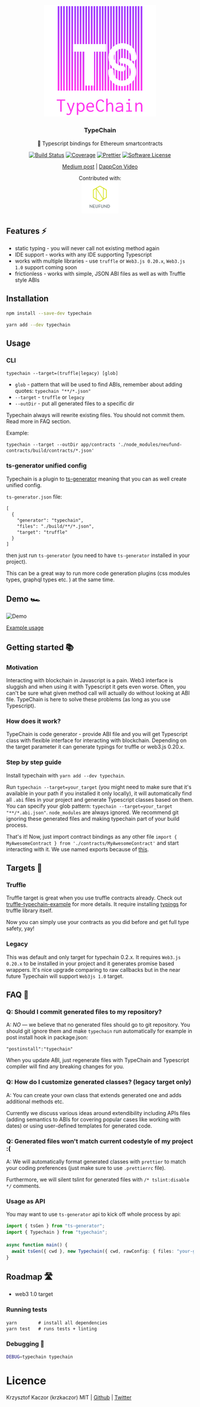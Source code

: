 <p align="center">
  <img src="https://github.com/Neufund/TypeChain/blob/d82f3cc644a11e22ca8e42505c16f035e2f2555d/docs/images/typechain-logo.png?raw=true" width="300" alt="TypeChain">
  <h3 align="center">TypeChain</h3>
  <p align="center">🔌 Typescript bindings for Ethereum smartcontracts</p>

  <p align="center">
    <a href="https://circleci.com/gh/krzkaczor/TypeChain"><img alt="Build Status" src="https://circleci.com/gh/krzkaczor/TypeChain/tree/master.svg?style=svg"></a>
    <a href="https://coveralls.io/github/krzkaczor/TypeChain?branch=master"><img alt="Coverage" src="https://coveralls.io/repos/github/krzkaczor/TypeChain/badge.svg?branch=master"></a>
    <a href="https://github.com/prettier/prettier"><img alt="Prettier" src="https://img.shields.io/badge/code_style-prettier-ff69b4.svg"></a>
    <a href="/package.json"><img alt="Software License" src="https://img.shields.io/badge/license-MIT-brightgreen.svg?style=flat-square"></a>
  </p>

  <p align="center">
    <a href="https://blog.neufund.org/introducing-typechain-typescript-bindings-for-ethereum-smart-contracts-839fc2becf22">Medium post</a> | <a href="https://www.youtube.com/watch?v=9x6AkShGkwU">DappCon Video</a>
  </p>

  <p align="center">
    Contributed with: <br/>
    <img src="https://github.com/Neufund/TypeChain/blob/6d358df7b2da6b62d56f9935f1666b17b93176f0/docs/images/neufund-logo.png?raw=true" width="100" alt="Neufund">
  </p>
</p>

## Features ⚡

* static typing - you will never call not existing method again
* IDE support - works with any IDE supporting Typescript
* works with multiple libraries - use `truffle` or `Web3.js 0.20.x`, `Web3.js 1.0` support coming soon
* frictionless - works with simple, JSON ABI files as well as with Truffle style ABIs

## Installation

```bash
npm install --save-dev typechain
```

```bash
yarn add --dev typechain
```

## Usage

### CLI

```
typechain --target=(truffle|legacy) [glob]
```

* `glob` - pattern that will be used to find ABIs, remember about adding quotes: `typechain
  "**/*.json"`
* `--target` - `truffle` or `legacy`
* `--outDir` - put all generated files to a specific dir

Typechain always will rewrite existing files. You should not commit them. Read more in FAQ section.

Example:

```
typechain --target --outDir app/contracts './node_modules/neufund-contracts/build/contracts/*.json'
```

### ts-generator unified config

Typechain is a plugin to [ts-generator](https://github.com/krzkaczor/ts-generator) meaning that you can as well create unified config. 

`ts-generator.json` file:

```
[
  {
    "generator": "typechain",
    "files": "./build/**/*.json",
    "target": "truffle"
  }
]
```

then just run `ts-generator` (you need to have `ts-generator` installed in your project).

This can be a great way to run more code generation plugins (css modules types, graphql types etc. ) at the same time.

## Demo 🏎️

![Demo](https://media.giphy.com/media/3oFzmqgHxrPZFhBst2/giphy.gif)

[Example usage](https://github.com/Neufund/commit.neufund.org/pull/331/files)

## Getting started 📚

### Motivation

Interacting with blockchain in Javascript is a pain. Web3 interface is sluggish and when using it 
with Typescript it gets even worse. Often, you can't be sure what given method call will
actually do without looking at ABI file. TypeChain is here to solve these problems (as long as you
use Typescript).

### How does it work?

TypeChain is code generator - provide ABI file and you will get Typescript class with flexible
interface for interacting with blockchain. Depending on the target parameter it can generate typings for 
truffle or web3.js 0.20.x.

### Step by step guide

Install typechain with `yarn add --dev typechain`.

Run `typechain --target=your_target` (you might need to make sure that it's available in your path if you installed it
only locally), it will automatically find all `.abi` files in your project and generate Typescript
classes based on them. You can specify your glob pattern: `typechain --target=your_target "**/*.abi.json"`.
`node_modules` are always ignored. We recommend git ignoring these generated files and making typechain part of your build process.

That's it! Now, just import contract bindings as any other file `import { MyAwesomeContract } from
'./contracts/MyAwesomeContract'` and start interacting with it. We use named exports because of
[this](https://blog.neufund.org/why-we-have-banned-default-exports-and-you-should-do-the-same-d51fdc2cf2ad).

## Targets 🎯

### Truffle

Truffle target is great when you use truffle contracts already. Check out [truffle-typechain-example](https://github.com/ethereum-ts/truffle-typechain-example) for more details. It require installing [typings](https://www.npmjs.com/package/truffle-typings) for truffle library itself. 

Now you can simply use your contracts as you did before and get full type safety, yay!

### Legacy

This was default and only target for typechain 0.2.x. It requires `Web3.js 0.20.x` to be installed in your project and it generates promise based wrappers. It's nice upgrade comparing to raw callbacks but in the near future Typechain will support `Web3js 1.0` target.


## FAQ 🤔

### Q: Should I commit generated files to my repository?

A: _NO_ — we believe that no generated files should go to git repository. You should git ignore them
and make `typechain` run automatically for example in post install hook in package.json:

```
"postinstall":"typechain"
```

When you update ABI, just regenerate files with TypeChain and Typescript compiler will find any
breaking changes for you.

### Q: How do I customize generated classes? (legacy target only)

A: You can create your own class that extends generated one and adds additional methods etc.

Currently we discuss various ideas around extendibility including APIs files (adding semantics to
ABIs for covering popular cases like working with dates) or using user-defined templates for
generated code.

### Q: Generated files won't match current codestyle of my project  :(

A: We will automatically format generated classes with `prettier` to match your coding preferences (just make sure to use `.prettierrc` file). 

Furthermore, we will silent tslint for generated files with `/* tslint:disable */` comments.

### Usage as API

You may want to use `ts-generator` api to kick off whole process by api: 

```typescript
import { tsGen } from "ts-generator";
import { Typechain } from "typechain";

async function main() {
  await tsGen({ cwd }, new Typechain({ cwd, rawConfig: { files: "your-glob-here", outDir: "optional out dir path" } }));
}
```

## Roadmap 🛣️

* web3 1.0 target

### Running tests

```
yarn        # install all dependencies
yarn test   # runs tests + linting
```

### Debugging 🐞

```sh
DEBUG=typechain typechain
```


# Licence

Krzysztof Kaczor (krzkaczor) MIT | [Github](https://github.com/krzkaczor) | [Twitter](https://twitter.com/krzkaczor)